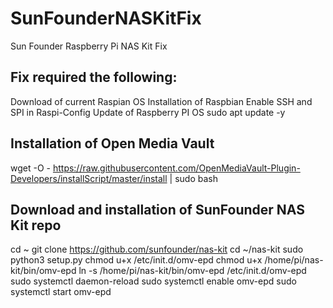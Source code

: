 # SunFounderNASKitFix
Sun Founder Raspberry Pi NAS Kit Fix

## Fix required the following:
Download of current Raspian OS
Installation of Raspbian
Enable SSH and SPI in Raspi-Config
Update of Raspberry PI OS
sudo apt update -y

## Installation of Open Media Vault
wget -O - https://raw.githubusercontent.com/OpenMediaVault-Plugin-Developers/installScript/master/install | sudo bash

## Download and installation of SunFounder NAS Kit repo
cd ~
git clone https://github.com/sunfounder/nas-kit
cd ~/nas-kit
sudo python3 setup.py
chmod u+x /etc/init.d/omv-epd
chmod u+x /home/pi/nas-kit/bin/omv-epd
ln -s /home/pi/nas-kit/bin/omv-epd /etc/init.d/omv-epd
sudo systemctl daemon-reload
sudo systemctl enable omv-epd
sudo systemctl start omv-epd
